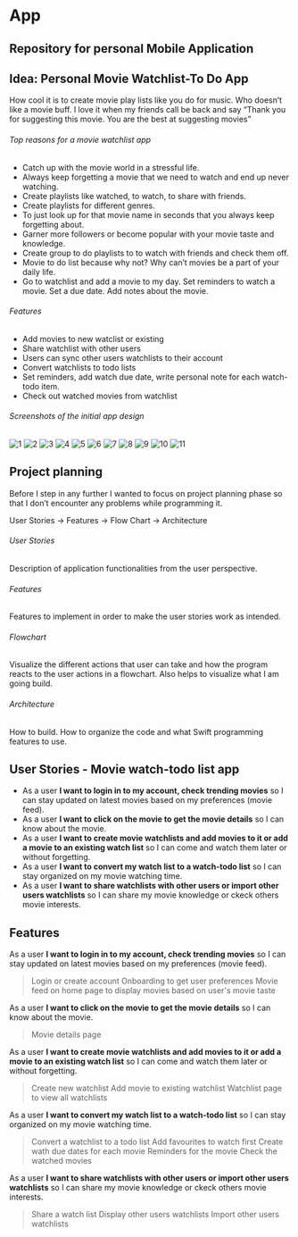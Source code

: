 # App
## Repository for personal Mobile Application

## Idea: Personal Movie Watchlist-To Do App

How cool it is to create movie play lists like you do for music. Who doesn’t like a movie buff. I love it when my friends call be back and say “Thank you for suggesting this movie. You are the best at suggesting movies”

###### Top reasons for a movie watchlist app

* Catch up with the movie world in a stressful life.
* Always keep forgetting a movie that we need to watch and end up never watching.
* Create playlists like watched, to watch, to share with friends.
* Create playlists for different genres.
* To just look up for that movie name in seconds that you always keep forgetting about.
* Garner more followers or become popular with your movie taste and knowledge.
* Create group to do playlists to to watch with friends and check them off.
* Movie to do list because why not? Why can’t movies be a part of your daily life.
* Go to watchlist and add a movie to my day. Set reminders to watch a movie. Set a due date. Add notes about the movie.

###### Features
* Add movies to new watclist or existing
* Share watchlist with other users
* Users can sync other users watchlists to their account
* Convert watchlists to todo lists
* Set reminders, add watch due date, write personal note for each watch-todo item.
* Check out watched movies from watchlist

###### Screenshots of the initial app design

![1](https://user-images.githubusercontent.com/21018138/195381972-709a1ae3-72ae-4607-a44a-a7ab642ae61e.png)
![2](https://user-images.githubusercontent.com/21018138/195381973-a9e30fd6-c355-4b63-8493-f7313ac467d1.png)
![3](https://user-images.githubusercontent.com/21018138/195381975-95c1f739-7d7c-4d2c-a158-ba0dc058f1ae.png)
![4](https://user-images.githubusercontent.com/21018138/195381978-27d4fb7e-3fc7-4799-b905-2ac3de0305a8.png)
![5](https://user-images.githubusercontent.com/21018138/195381981-848674fc-531f-49ce-b013-c923a480e934.png)
![6](https://user-images.githubusercontent.com/21018138/195381984-34722581-7d77-47d2-a54e-248a9c5c066f.png)
![7](https://user-images.githubusercontent.com/21018138/195381989-4d93e50b-6da5-451b-8b7a-c2b7b562acd3.png)
![8](https://user-images.githubusercontent.com/21018138/195381991-99dcc622-2af2-4be9-ae0e-1bfbf17df33a.png)
![9](https://user-images.githubusercontent.com/21018138/195381994-005e8d14-b47c-4f14-9da4-c09d11dd6d63.png)
![10](https://user-images.githubusercontent.com/21018138/195381996-b4c4a259-0a57-431d-b604-eeee9c61a67b.png)
![11](https://user-images.githubusercontent.com/21018138/195381998-e8dba688-c73d-4f99-9a16-8758d87f5d70.png)

## Project planning
Before I step in any further I wanted to focus on project planning phase so that I don’t encounter any problems while programming it.

User Stories -> Features -> Flow Chart -> Architecture

###### User Stories

Description of application functionalities from the user perspective.

###### Features
Features to implement in order to make the user stories work as intended.

###### Flowchart
Visualize the different actions that user can take and how the program reacts to the user actions in a flowchart. Also helps to visualize what I am going build.

###### Architecture
How to build. How to organize the code and what Swift programming features to use.

## User Stories - Movie watch-todo list app

* As a user **I want to login in to my account, check trending movies** so I can stay updated on latest movies based on my preferences (movie feed).
* As a user **I want to click on the movie to get the movie details** so I can know about the movie.
* As a user **I want to create movie watchlists and add movies to it or add a movie to an existing watch list** so I can come and watch them later or without forgetting.
* As a user **I want to convert my watch list to a watch-todo list** so I can stay organized on my movie watching time.
* As a user **I want to share watchlists with other users or import other users watchlists** so I can share my movie knowledge or ckeck others movie interests.

## Features

As a user **I want to login in to my account, check trending movies** so I can stay updated on latest movies based on my preferences (movie feed).

> Login or create account
> Onboarding to get user preferences
> Movie feed on home page to display movies based on user's movie taste

As a user **I want to click on the movie to get the movie details** so I can know about the movie.

> Movie details page

As a user **I want to create movie watchlists and add movies to it or add a movie to an existing watch list** so I can come and watch them later or without forgetting.

> Create new watchlist
> Add movie to existing watchlist
> Watchlist page to view all watchlists

As a user **I want to convert my watch list to a watch-todo list** so I can stay organized on my movie watching time.

> Convert a watchlist to a todo list
> Add favourites to watch first
> Create wath due dates for each movie
> Reminders for the movie
> Check the watched movies

As a user **I want to share watchlists with other users or import other users watchlists** so I can share my movie knowledge or ckeck others movie interests.

> Share a watch list
> Display other users watchlists
> Import other users watchlists













